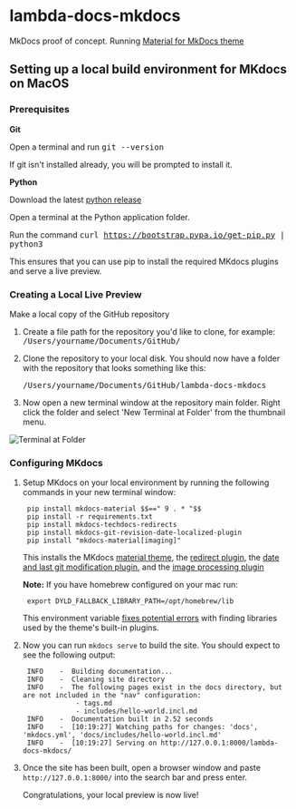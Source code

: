 # lambda-docs-mkdocs
MkDocs proof of concept. Running [Material for MkDocs theme](https://squidfunk.github.io/mkdocs-material/)

## Setting up a local build environment for MKdocs on MacOS

### Prerequisites

**Git**

Open a terminal and run <samp>git --version</samp>

If git isn't installed already, you will be prompted to install it.

**Python**

Download the latest [python release](https://www.python.org/downloads/macos/)

Open a terminal at the Python application folder.

Run the command <samp>curl https://bootstrap.pypa.io/get-pip.py | python3</samp>

This ensures that you can use pip to install the required MKdocs plugins and serve a live preview.

### Creating a Local Live Preview

Make a local copy of the GitHub repository

1. Create a file path for the repository you'd like to clone, for example: <samp>/Users/yourname/Documents/GitHub/</samp>

2. Clone the repository to your local disk. You should now have a folder with the repository that looks something like this:

    <samp>/Users/yourname/Documents/GitHub/lambda-docs-mkdocs</samp>

3. Now open a new terminal window at the repository main folder. Right click the folder and select 'New Terminal at Folder' from the thumbnail menu.

![Terminal at Folder](https://cdn.mathpix.com/cropped/2024_06_05_2ef73961a67c69be1b52g-2.jpg?height=740&width=1781&top_left_y=234&top_left_x=234)

### Configuring MKdocs

1. Setup MKdocs on your local environment by running the following commands in your new terminal window:

        pip install mkdocs-material $$==" 9 . * "$$
        pip install -r requirements.txt
        pip install mkdocs-techdocs-redirects
        pip install mkdocs-git-revision-date-localized-plugin
        pip install "mkdocs-material[imaging]"
    
    This installs the MKdocs [material theme](https://squidfunk.github.io/mkdocs-material/), the [redirect plugin](https://pypi.org/project/mkdocs-techdocs-redirects/), the [date and last git modification plugin](https://github.com/timvink/mkdocs-git-revision-date-localized-plugin), and the [image processing plugin](https://github.com/squidfunk/mkdocs-material/blob/master/docs/plugins/requirements/image-processing.md)

    **Note:** If you have homebrew configured on your mac run:

        export DYLD_FALLBACK_LIBRARY_PATH=/opt/homebrew/lib

    This environment variable [fixes potential errors](https://github.com/squidfunk/mkdocs-material/issues/5121) with finding libraries used by the theme's built-in plugins.

2. Now you can run `mkdocs serve` to build the site. You should expect to see the following output:

        INFO    -  Building documentation...
        INFO    -  Cleaning site directory
        INFO    -  The following pages exist in the docs directory, but are not included in the "nav" configuration:
                    - tags.md
                    - includes/hello-world.incl.md
        INFO    -  Documentation built in 2.52 seconds
        INFO    -  [10:19:27] Watching paths for changes: 'docs', 'mkdocs.yml', 'docs/includes/hello-world.incl.md'
        INFO    -  [10:19:27] Serving on http://127.0.0.1:8000/lambda-docs-mkdocs/

3. Once the site has been built, open a browser window and paste `http://127.0.0.1:8000/` into the search bar and press enter.

    Congratulations, your local preview is now live!
